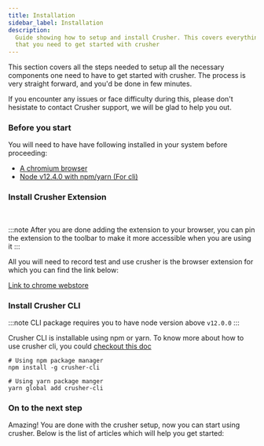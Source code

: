 ```yaml
---
title: Installation
sidebar_label: Installation
description:
  Guide showing how to setup and install Crusher. This covers everything
  that you need to get started with crusher
---
```


This section covers all the steps needed to setup all the necessary components one need to have to get started with crusher. The process is very straight forward, and you'd be done in few minutes.

If you encounter any issues or face difficulty during this, please don't hesistate to contact Crusher support, we will be glad to help you out. 

### Before you start

You will need to have have following installed in your system before proceeding: 

 - [A chromium browser](https://www.google.com/intl/en_in/chrome/)
 - [Node v12.4.0 with npm/yarn (For cli)](https://nodejs.org/en/)

### Install Crusher Extension
<br/>

:::note
After you are done adding the extension to your browser, you can pin the extension to the toolbar to make it more accessible
 when you are using it
::: 

All you will need to record test and use crusher is the browser extension for which you can find the link below:

[Link to chrome webstore](https://chrome.google.com/webstore/detail/gfiagiidgjjnmklhbalcjbmdjbpphdln?authuser=6&hl=en-GB)

### Install Crusher CLI

:::note
CLI package requires you to have node version above `v12.0.0`
:::

Crusher CLI is installable using npm or yarn. To know more about how to use crusher cli, you could [checkout this doc](http://google.com)

```shell
# Using npm package manager
npm install -g crusher-cli

# Using yarn package manger
yarn global add crusher-cli
```

### On to the next step
Amazing! You are done with the crusher setup, now you can start using crusher. Below is the list of articles which will help you get started:
